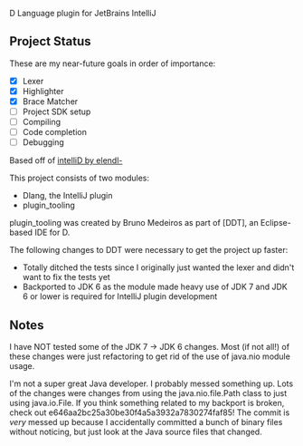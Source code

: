 D Language plugin for JetBrains IntelliJ

## Project Status

These are my near-future goals in order of importance:

- [x] Lexer
- [x] Highlighter
- [x] Brace Matcher
- [ ] Project SDK setup
- [ ] Compiling
- [ ] Code completion
- [ ] Debugging

Based off of [intelliD by elendl-](https://github.com/elendel-/intelliD)

This project consists of two modules:

- Dlang, the IntelliJ plugin
- plugin_tooling

plugin_tooling was created by Bruno Medeiros as part of [DDT], an Eclipse-based IDE for D.

The following changes to DDT were necessary to get the project up faster:

- Totally ditched the tests since I originally just wanted the lexer and didn't want to fix the tests yet
- Backported to JDK 6 as the module made heavy use of JDK 7 and JDK 6 or lower is required for IntelliJ
 plugin development


## Notes
 I have NOT tested some of the JDK 7 -> JDK 6 changes. Most (if not all!) of these changes were just refactoring
 to get rid of the use of java.nio module usage.

 I'm not a super great Java developer. I probably messed something up. Lots of the changes were
 changes from using the java.nio.file.Path class to just using java.io.File. If you think something
 related to my backport is broken, check out e646aa2bc25a30be30f4a5a3932a7830274faf85! The commit
 is *very* messed up because I accidentally committed a bunch of binary files without noticing, but
 just look at the Java source files that changed.
